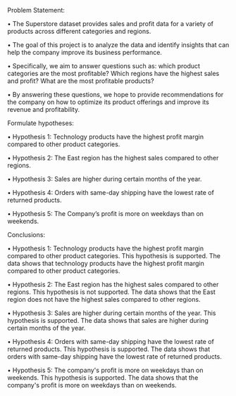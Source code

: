 Problem Statement:

•	The Superstore dataset provides sales and profit data for a variety of products across different categories and regions.

•	The goal of this project is to analyze the data and identify insights that can help the company improve its business performance. 

•	Specifically, we aim to answer questions such as: which product categories are the most profitable? Which regions have the highest sales and profit? What are the most profitable products? 

•	By answering these questions, we hope to provide recommendations for the company on how to optimize its product offerings and improve its revenue and profitability.

Formulate hypotheses:

•	Hypothesis 1: Technology products have the highest profit margin compared to other product categories.

•	Hypothesis 2: The East region has the highest sales compared to other regions.

•	Hypothesis 3: Sales are higher during certain months of the year.

•	Hypothesis 4: Orders with same-day shipping have the lowest rate of returned products.

•	Hypothesis 5: The Company’s profit is more on weekdays than on weekends.

Conclusions:

•	Hypothesis 1: Technology products have the highest profit margin compared to other product categories. This hypothesis is supported. The data shows that technology products have the 
highest profit margin compared to other product categories.

•	Hypothesis 2: The East region has the highest sales compared to other regions. This hypothesis is not supported. The data shows that the East region does not have the highest sales compared to other regions.

•	Hypothesis 3: Sales are higher during certain months of the year. This hypothesis is supported. The data shows that sales are higher during certain months of the year.

•	Hypothesis 4: Orders with same-day shipping have the lowest rate of returned products. This hypothesis is supported. The data shows that orders with same-day shipping have the lowest rate of returned products.

•	Hypothesis 5: The company's profit is more on weekdays than on weekends. This hypothesis is supported. The data shows that the company's profit is more on weekdays than on weekends.
